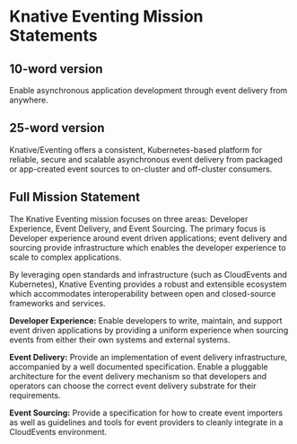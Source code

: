 # Knative Eventing Mission Statements

## 10-word version

Enable asynchronous application development through event delivery from anywhere.

## 25-word version

Knative/Eventing offers a consistent, Kubernetes-based platform for reliable, secure and scalable asynchronous event delivery from packaged or app-created event sources to on-cluster and off-cluster consumers.

## Full Mission Statement

The Knative Eventing mission focuses on three areas: Developer Experience, Event Delivery, and Event Sourcing. The primary focus is Developer experience around event driven applications; event delivery and sourcing provide infrastructure which enables the developer experience to scale to complex applications.

By leveraging open standards and infrastructure (such as CloudEvents and Kubernetes), Knative Eventing provides a robust and extensible ecosystem which accommodates interoperability between open and closed-source frameworks and services.

**Developer Experience:** Enable developers to write, maintain, and support event driven applications by providing a uniform experience when sourcing events from either their own systems and external systems.

**Event Delivery:** Provide an implementation of event delivery infrastructure, accompanied by a well documented specification. Enable a pluggable architecture for the event delivery mechanism so that developers and operators can choose the correct event delivery substrate for their requirements.

**Event Sourcing:** Provide a specification for how to create event importers as well as guidelines and tools for event providers to cleanly integrate in a CloudEvents environment.
